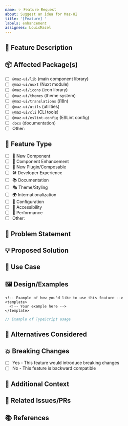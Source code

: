 ```yaml
---
name: ✨ Feature Request
about: Suggest an idea for Maz-UI
title: '[Feature] '
labels: enhancement
assignees: LouisMazel
---
```


## 🚀 Feature Description

<!-- A clear and concise description of what feature you'd like to see -->

## 📦 Affected Package(s)

<!-- Check all packages that would be affected by this feature -->

- [ ] `@maz-ui/lib` (main component library)
- [ ] `@maz-ui/nuxt` (Nuxt module)
- [ ] `@maz-ui/icons` (icon library)
- [ ] `@maz-ui/themes` (theme system)
- [ ] `@maz-ui/translations` (i18n)
- [ ] `@maz-ui/utils` (utilities)
- [ ] `@maz-ui/cli` (CLI tools)
- [ ] `@maz-ui/eslint-config` (ESLint config)
- [ ] `docs` (documentation)
- [ ] Other:

## 🔧 Feature Type

<!-- What type of feature is this? -->

- [ ] 🧩 New Component
- [ ] 🎨 Component Enhancement
- [ ] 🔌 New Plugin/Composable
- [ ] 🛠️ Developer Experience
- [ ] 📚 Documentation
- [ ] 🎭 Theme/Styling
- [ ] 🌍 Internationalization
- [ ] 🔧 Configuration
- [ ] 📱 Accessibility
- [ ] 🚀 Performance
- [ ] Other:

## 🤔 Problem Statement

<!-- Is your feature request related to a problem? Please describe -->
<!-- Ex. I'm always frustrated when [...] -->

## 💡 Proposed Solution

<!-- A clear and concise description of what you want to happen -->

## 🎯 Use Case

<!-- Describe your use case and how this feature would help -->

## 🖼️ Design/Examples

<!-- If applicable, add mockups, screenshots, or code examples -->

```vue
<!-- Example of how you'd like to use this feature -->
<template>
  <!-- Your example here -->
</template>
```

```typescript
// Example of TypeScript usage
```

## 🔄 Alternatives Considered

<!-- Describe any alternative solutions or features you've considered -->

## 💥 Breaking Changes

<!-- Would this feature introduce any breaking changes? -->

- [ ] Yes - This feature would introduce breaking changes
- [ ] No - This feature is backward compatible

<!-- If yes, please describe the impact and migration path -->

## 📝 Additional Context

<!-- Add any other context, links, or screenshots about the feature request here -->

## 🔗 Related Issues/PRs

<!-- Link to any related issues or pull requests -->

## 📚 References

<!-- Any external links, documentation, or inspiration for this feature -->
